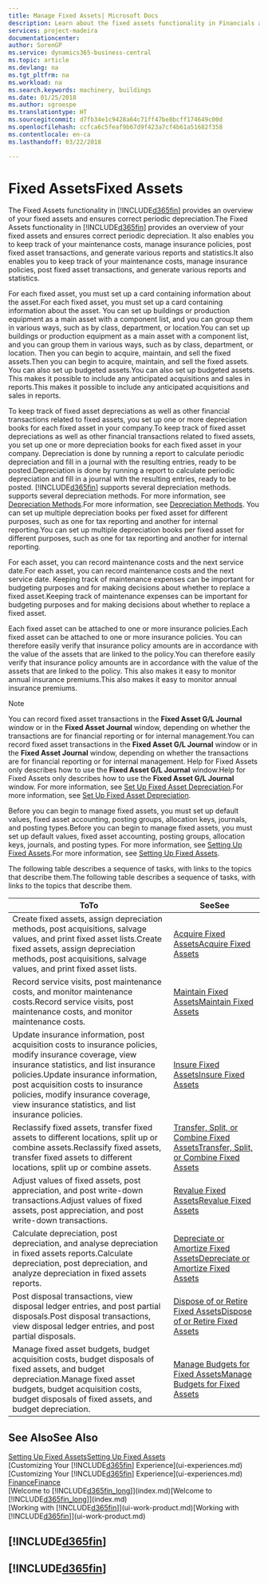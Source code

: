 ```yaml
---
title: Manage Fixed Assets| Microsoft Docs
description: Learn about the fixed assets functionality in Financials and get an overview of how to work with fixed assets.
services: project-madeira
documentationcenter: 
author: SorenGP
ms.service: dynamics365-business-central
ms.topic: article
ms.devlang: na
ms.tgt_pltfrm: na
ms.workload: na
ms.search.keywords: machinery, buildings
ms.date: 01/25/2018
ms.author: sgroespe
ms.translationtype: HT
ms.sourcegitcommit: d7fb34e1c9428a64c71ff47be8bcff174649c00d
ms.openlocfilehash: ccfca6c5feaf9b67d9f423a7cf4b61a51682f358
ms.contentlocale: en-ca
ms.lasthandoff: 03/22/2018

---
```

# <a name="fixed-assets"></a><span data-ttu-id="578ad-103">Fixed Assets</span><span class="sxs-lookup"><span data-stu-id="578ad-103">Fixed Assets</span></span>
<span data-ttu-id="578ad-104">The Fixed Assets functionality in [!INCLUDE[d365fin](includes/d365fin_md.md)] provides an overview of your fixed assets and ensures correct periodic depreciation.</span><span class="sxs-lookup"><span data-stu-id="578ad-104">The Fixed Assets functionality in [!INCLUDE[d365fin](includes/d365fin_md.md)] provides an overview of your fixed assets and ensures correct periodic depreciation.</span></span> <span data-ttu-id="578ad-105">It also enables you to keep track of your maintenance costs, manage insurance policies, post fixed asset transactions, and generate various reports and statistics.</span><span class="sxs-lookup"><span data-stu-id="578ad-105">It also enables you to keep track of your maintenance costs, manage insurance policies, post fixed asset transactions, and generate various reports and statistics.</span></span>

<span data-ttu-id="578ad-106">For each fixed asset, you must set up a card containing information about the asset.</span><span class="sxs-lookup"><span data-stu-id="578ad-106">For each fixed asset, you must set up a card containing information about the asset.</span></span> <span data-ttu-id="578ad-107">You can set up buildings or production equipment as a main asset with a component list, and you can group them in various ways, such as by class, department, or location.</span><span class="sxs-lookup"><span data-stu-id="578ad-107">You can set up buildings or production equipment as a main asset with a component list, and you can group them in various ways, such as by class, department, or location.</span></span> <span data-ttu-id="578ad-108">Then you can begin to acquire, maintain, and sell the fixed assets.</span><span class="sxs-lookup"><span data-stu-id="578ad-108">Then you can begin to acquire, maintain, and sell the fixed assets.</span></span> <span data-ttu-id="578ad-109">You can also set up budgeted assets.</span><span class="sxs-lookup"><span data-stu-id="578ad-109">You can also set up budgeted assets.</span></span> <span data-ttu-id="578ad-110">This makes it possible to include any anticipated acquisitions and sales in reports.</span><span class="sxs-lookup"><span data-stu-id="578ad-110">This makes it possible to include any anticipated acquisitions and sales in reports.</span></span>

<span data-ttu-id="578ad-111">To keep track of fixed asset depreciations as well as other financial transactions related to fixed assets, you set up one or more depreciation books for each fixed asset in your company.</span><span class="sxs-lookup"><span data-stu-id="578ad-111">To keep track of fixed asset depreciations as well as other financial transactions related to fixed assets, you set up one or more depreciation books for each fixed asset in your company.</span></span> <span data-ttu-id="578ad-112">Depreciation is done by running a report to calculate periodic depreciation and fill in a journal with the resulting entries, ready to be posted.</span><span class="sxs-lookup"><span data-stu-id="578ad-112">Depreciation is done by running a report to calculate periodic depreciation and fill in a journal with the resulting entries, ready to be posted.</span></span> [!INCLUDE[d365fin](includes/d365fin_md.md)]<span data-ttu-id="578ad-113"> supports several depreciation methods.</span><span class="sxs-lookup"><span data-stu-id="578ad-113"> supports several depreciation methods.</span></span> <span data-ttu-id="578ad-114">For more information, see [Depreciation Methods](fa-depreciation-methods.md).</span><span class="sxs-lookup"><span data-stu-id="578ad-114">For more information, see [Depreciation Methods](fa-depreciation-methods.md).</span></span> <span data-ttu-id="578ad-115">You can set up multiple depreciation books per fixed asset for different purposes, such as one for tax reporting and another for internal reporting.</span><span class="sxs-lookup"><span data-stu-id="578ad-115">You can set up multiple depreciation books per fixed asset for different purposes, such as one for tax reporting and another for internal reporting.</span></span>

<span data-ttu-id="578ad-116">For each asset, you can record maintenance costs and the next service date.</span><span class="sxs-lookup"><span data-stu-id="578ad-116">For each asset, you can record maintenance costs and the next service date.</span></span> <span data-ttu-id="578ad-117">Keeping track of maintenance expenses can be important for budgeting purposes and for making decisions about whether to replace a fixed asset.</span><span class="sxs-lookup"><span data-stu-id="578ad-117">Keeping track of maintenance expenses can be important for budgeting purposes and for making decisions about whether to replace a fixed asset.</span></span>

<span data-ttu-id="578ad-118">Each fixed asset can be attached to one or more insurance policies.</span><span class="sxs-lookup"><span data-stu-id="578ad-118">Each fixed asset can be attached to one or more insurance policies.</span></span> <span data-ttu-id="578ad-119">You can therefore easily verify that insurance policy amounts are in accordance with the value of the assets that are linked to the policy.</span><span class="sxs-lookup"><span data-stu-id="578ad-119">You can therefore easily verify that insurance policy amounts are in accordance with the value of the assets that are linked to the policy.</span></span> <span data-ttu-id="578ad-120">This also makes it easy to monitor annual insurance premiums.</span><span class="sxs-lookup"><span data-stu-id="578ad-120">This also makes it easy to monitor annual insurance premiums.</span></span>

> [!NOTE]  
>   <span data-ttu-id="578ad-121">You can record fixed asset transactions in the **Fixed Asset G/L Journal** window or in the **Fixed Asset Journal** window, depending on whether the transactions are for financial reporting or for internal management.</span><span class="sxs-lookup"><span data-stu-id="578ad-121">You can record fixed asset transactions in the **Fixed Asset G/L Journal** window or in the **Fixed Asset Journal** window, depending on whether the transactions are for financial reporting or for internal management.</span></span> <span data-ttu-id="578ad-122">Help for Fixed Assets only describes how to use the **Fixed Asset G/L Journal** window.</span><span class="sxs-lookup"><span data-stu-id="578ad-122">Help for Fixed Assets only describes how to use the **Fixed Asset G/L Journal** window.</span></span> <span data-ttu-id="578ad-123">For more information, see [Set Up Fixed Asset Depreciation](fa-how-setup-depreciation.md).</span><span class="sxs-lookup"><span data-stu-id="578ad-123">For more information, see [Set Up Fixed Asset Depreciation](fa-how-setup-depreciation.md).</span></span>

<span data-ttu-id="578ad-124">Before you can begin to manage fixed assets, you must set up default values, fixed asset accounting, posting groups, allocation keys, journals, and posting types.</span><span class="sxs-lookup"><span data-stu-id="578ad-124">Before you can begin to manage fixed assets, you must set up default values, fixed asset accounting, posting groups, allocation keys, journals, and posting types.</span></span> <span data-ttu-id="578ad-125">For more information, see [Setting Up Fixed Assets](fa-setup.md).</span><span class="sxs-lookup"><span data-stu-id="578ad-125">For more information, see [Setting Up Fixed Assets](fa-setup.md).</span></span>

<span data-ttu-id="578ad-126">The following table describes a sequence of tasks, with links to the topics that describe them.</span><span class="sxs-lookup"><span data-stu-id="578ad-126">The following table describes a sequence of tasks, with links to the topics that describe them.</span></span>

| <span data-ttu-id="578ad-127">To</span><span class="sxs-lookup"><span data-stu-id="578ad-127">To</span></span> | <span data-ttu-id="578ad-128">See</span><span class="sxs-lookup"><span data-stu-id="578ad-128">See</span></span> |
| --- | --- |
| <span data-ttu-id="578ad-129">Create fixed assets, assign depreciation methods, post acquisitions, salvage values, and print fixed asset lists.</span><span class="sxs-lookup"><span data-stu-id="578ad-129">Create fixed assets, assign depreciation methods, post acquisitions, salvage values, and print fixed asset lists.</span></span> |[<span data-ttu-id="578ad-130">Acquire Fixed Assets</span><span class="sxs-lookup"><span data-stu-id="578ad-130">Acquire Fixed Assets</span></span>](fa-how-acquire.md) |
| <span data-ttu-id="578ad-131">Record service visits, post maintenance costs, and monitor maintenance costs.</span><span class="sxs-lookup"><span data-stu-id="578ad-131">Record service visits, post maintenance costs, and monitor maintenance costs.</span></span> |[<span data-ttu-id="578ad-132">Maintain Fixed Assets</span><span class="sxs-lookup"><span data-stu-id="578ad-132">Maintain Fixed Assets</span></span>](fa-how-maintain.md) |
| <span data-ttu-id="578ad-133">Update insurance information, post acquisition costs to insurance policies, modify insurance coverage, view insurance statistics, and list insurance policies.</span><span class="sxs-lookup"><span data-stu-id="578ad-133">Update insurance information, post acquisition costs to insurance policies, modify insurance coverage, view insurance statistics, and list insurance policies.</span></span> |[<span data-ttu-id="578ad-134">Insure Fixed Assets</span><span class="sxs-lookup"><span data-stu-id="578ad-134">Insure Fixed Assets</span></span>](fa-how-insure.md) |
| <span data-ttu-id="578ad-135">Reclassify fixed assets, transfer fixed assets to different locations, split up or combine assets.</span><span class="sxs-lookup"><span data-stu-id="578ad-135">Reclassify fixed assets, transfer fixed assets to different locations, split up or combine assets.</span></span> |[<span data-ttu-id="578ad-136">Transfer, Split, or Combine Fixed Assets</span><span class="sxs-lookup"><span data-stu-id="578ad-136">Transfer, Split, or Combine Fixed Assets</span></span>](fa-how-trans-split-combine.md) |
| <span data-ttu-id="578ad-137">Adjust values of fixed assets, post appreciation, and post write-down transactions.</span><span class="sxs-lookup"><span data-stu-id="578ad-137">Adjust values of fixed assets, post appreciation, and post write-down transactions.</span></span> |[<span data-ttu-id="578ad-138">Revalue Fixed Assets</span><span class="sxs-lookup"><span data-stu-id="578ad-138">Revalue Fixed Assets</span></span>](fa-how-revalue.md) |
| <span data-ttu-id="578ad-139">Calculate depreciation, post depreciation, and analyse depreciation in fixed assets reports.</span><span class="sxs-lookup"><span data-stu-id="578ad-139">Calculate depreciation, post depreciation, and  analyze depreciation in fixed assets reports.</span></span> |[<span data-ttu-id="578ad-140">Depreciate or Amortize Fixed Assets</span><span class="sxs-lookup"><span data-stu-id="578ad-140">Depreciate or Amortize Fixed Assets</span></span>](fa-how-depreciate-amortize.md) |
| <span data-ttu-id="578ad-141">Post disposal transactions, view disposal ledger entries, and post partial disposals.</span><span class="sxs-lookup"><span data-stu-id="578ad-141">Post disposal transactions, view disposal ledger entries, and post partial disposals.</span></span> |[<span data-ttu-id="578ad-142">Dispose of or Retire Fixed Assets</span><span class="sxs-lookup"><span data-stu-id="578ad-142">Dispose of or Retire Fixed Assets</span></span>](fa-how-dispose-retire.md) |
| <span data-ttu-id="578ad-143">Manage fixed asset budgets, budget acquisition costs, budget disposals of fixed assets, and budget depreciation.</span><span class="sxs-lookup"><span data-stu-id="578ad-143">Manage fixed asset budgets, budget acquisition costs, budget disposals of fixed assets, and budget depreciation.</span></span> |[<span data-ttu-id="578ad-144">Manage Budgets for Fixed Assets</span><span class="sxs-lookup"><span data-stu-id="578ad-144">Manage Budgets for Fixed Assets</span></span>](fa-how-manage-budgets.md) |

## <a name="see-also"></a><span data-ttu-id="578ad-145">See Also</span><span class="sxs-lookup"><span data-stu-id="578ad-145">See Also</span></span>
[<span data-ttu-id="578ad-146">Setting Up Fixed Assets</span><span class="sxs-lookup"><span data-stu-id="578ad-146">Setting Up Fixed Assets</span></span>](fa-setup.md)  
<span data-ttu-id="578ad-147">[Customizing Your [!INCLUDE[d365fin](includes/d365fin_md.md)] Experience](ui-experiences.md)</span><span class="sxs-lookup"><span data-stu-id="578ad-147">[Customizing Your [!INCLUDE[d365fin](includes/d365fin_md.md)] Experience](ui-experiences.md)</span></span>  
[<span data-ttu-id="578ad-148">Finance</span><span class="sxs-lookup"><span data-stu-id="578ad-148">Finance</span></span>](finance.md)  
<span data-ttu-id="578ad-149">[Welcome to [!INCLUDE[d365fin_long](includes/d365fin_long_md.md)]](index.md)</span><span class="sxs-lookup"><span data-stu-id="578ad-149">[Welcome to [!INCLUDE[d365fin_long](includes/d365fin_long_md.md)]](index.md)</span></span>  
<span data-ttu-id="578ad-150">[Working with [!INCLUDE[d365fin](includes/d365fin_md.md)]](ui-work-product.md)</span><span class="sxs-lookup"><span data-stu-id="578ad-150">[Working with [!INCLUDE[d365fin](includes/d365fin_md.md)]](ui-work-product.md)</span></span>

## [!INCLUDE[d365fin](includes/free_trial_md.md)]  
## [!INCLUDE[d365fin](includes/training_link_md.md)]

